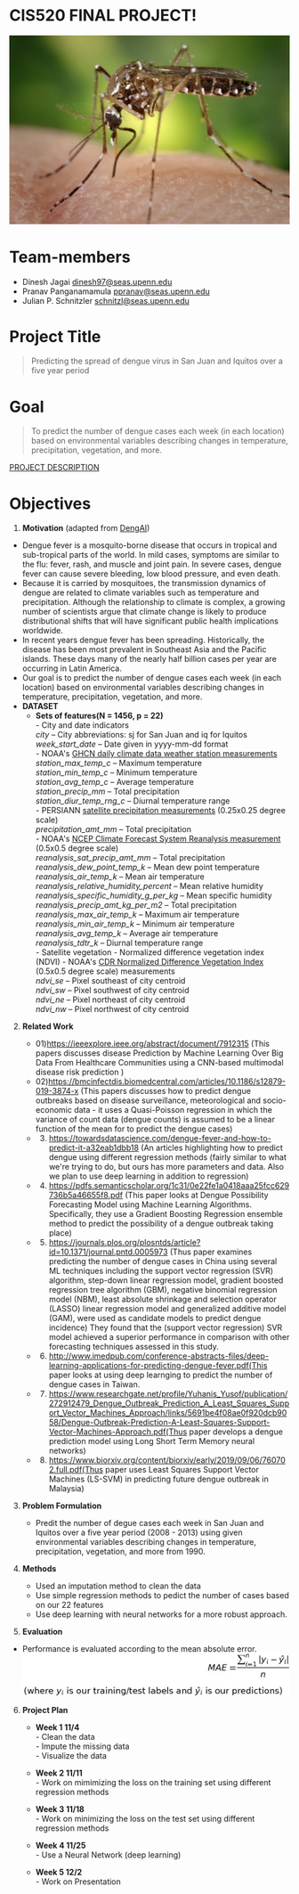 # CIS520 FINAL PROJECT! 
![Dengue Vector](https://github.com/dineshjagai/CIS-520-Final-Project/blob/master/0f3a28954438c90e1935d61f3f2c23e906feb39a.jpg)

# Team-members 
  - Dinesh Jagai <dinesh97@seas.upenn.edu>
  - Pranav Panganamamula <ppranav@seas.upenn.edu>
  - Julian P. Schnitzler <schnitzl@seas.upenn.edu>

# Project Title
> Predicting the spread of dengue virus in San Juan and Iquitos over a five year period 



# Goal
> To predict the number of dengue cases each week (in each location) based on environmental variables describing changes in temperature, precipitation, vegetation, and more.

[PROJECT DESCRIPTION](https://www.drivendata.org/competitions/44/dengai-predicting-disease-spread/page/82/)

# Objectives
1. **Motivation** (adapted from [DengAI](https://www.drivendata.org/competitions/44/dengai-predicting-disease-spread/page/80/)) 
- Dengue fever is a mosquito-borne disease that occurs in tropical and sub-tropical parts of the world. In mild cases, symptoms are similar to the flu: fever, rash, and muscle and joint pain. In severe cases, dengue fever can cause severe bleeding, low blood pressure, and even death. 
 - Because it is carried by mosquitoes, the transmission dynamics of dengue are related to climate variables such as temperature and precipitation. Although the relationship to climate is complex, a growing number of scientists argue that climate change is likely to produce distributional shifts that will have significant public health implications worldwide.
 - In recent years dengue fever has been spreading. Historically, the disease has been most prevalent in Southeast Asia and the Pacific islands. These days many of the nearly half billion cases per year are occurring in Latin America. 
 - Our goal is to predict the number of dengue cases each week (in each location) based on environmental variables describing changes in temperature, precipitation, vegetation, and more.
 - **DATASET** 
      - **Sets of features(N = 1456, p = 22)** <br> 
            - City and date indicators <br> 
            _city_ – City abbreviations: sj for San Juan and iq for Iquitos <br> 
             _week_start_date_ – Date given in yyyy-mm-dd format <br> 
            - NOAA's [GHCN daily climate data weather station measurements](https://www.ncdc.noaa.gov/oa/climate/ghcn-daily.html) <br>
                _station_max_temp_c_ – Maximum temperature <br> 
                _station_min_temp_c_ – Minimum temperature <br> 
                _station_avg_temp_c_ – Average temperature <br> 
                _station_precip_mm_ – Total precipitation <br> 
                _station_diur_temp_rng_c_ – Diurnal temperature range <br> 
            -  PERSIANN [satellite precipitation measurements](https://www.ncdc.noaa.gov/cdr) (0.25x0.25 degree scale) <br> 
             _precipitation_amt_mm_ – Total precipitation <br> 
             - NOAA's [NCEP Climate Forecast System Reanalysis measurement](https://rda.ucar.edu/datasets/ds093.0/#metadata/detailed.html?_do=y)  (0.5x0.5 degree scale)  <br> 
                _reanalysis_sat_precip_amt_mm_ – Total precipitation <br> 
                _reanalysis_dew_point_temp_k_ – Mean dew point temperature <br> 
                _reanalysis_air_temp_k_ – Mean air temperature <br> 
                _reanalysis_relative_humidity_percent_ – Mean relative humidity <br> 
                _reanalysis_specific_humidity_g_per_kg_ – Mean specific humidity <br> 
                _reanalysis_precip_amt_kg_per_m2_ – Total precipitation <br> 
                _reanalysis_max_air_temp_k_ – Maximum air temperature <br> 
                _reanalysis_min_air_temp_k_ – Minimum air temperature <br> 
                _reanalysis_avg_temp_k_ – Average air temperature <br> 
                _reanalysis_tdtr_k_ – Diurnal temperature range <br> 
            - Satellite vegetation - Normalized difference vegetation index (NDVI) - NOAA's [CDR Normalized Difference Vegetation Index](https://www.ncdc.noaa.gov/cdr) (0.5x0.5 degree scale) measurements <br>
                _ndvi_se_ – Pixel southeast of city centroid <br> 
                _ndvi_sw_ – Pixel southwest of city centroid <br> 
                _ndvi_ne_ – Pixel northeast of city centroid <br> 
                _ndvi_nw_ – Pixel northwest of city centroid <br>

2. **Related Work**
     - 01)https://ieeexplore.ieee.org/abstract/document/7912315 (This papers discusses disease Prediction by Machine Learning Over Big Data From Healthcare Communities using a CNN-based multimodal disease risk prediction )   <br>
     - 02)https://bmcinfectdis.biomedcentral.com/articles/10.1186/s12879-019-3874-x (This papers discusses how to predict dengue outbreaks based on disease surveillance, meteorological and socio-economic data - it uses a Quasi-Poisson regression in which the variance of count data (dengue counts) is assumed to be a linear function of the mean for to predict the dengue cases)  <br>
     - 03) https://towardsdatascience.com/dengue-fever-and-how-to-predict-it-a32eab1dbb18 (An articles highlighting how to predict dengue using different regression methods (fairly similar to what we're trying to do, but ours has more parameters and data. Also we plan to use deep learning in addition to regression)  <br>
     - 04) https://pdfs.semanticscholar.org/1c31/0e22fe1a0418aaa25fcc629736b5a46655f8.pdf (This paper looks at Dengue Possibility Forecasting Model using Machine Learning Algorithms. Specifically, they use a Gradient Boosting Regression ensemble method to predict the possibility of a dengue outbreak taking place)  <br>
     - 05) https://journals.plos.org/plosntds/article?id=10.1371/journal.pntd.0005973 (Thus paper examines predicting the number of dengue cases in China using several ML techniques including the support vector regression (SVR) algorithm, step-down linear regression model, gradient boosted regression tree algorithm (GBM), negative binomial regression model (NBM), least absolute shrinkage and selection operator (LASSO) linear regression model and generalized additive model (GAM), were used as candidate models to predict dengue incidence) They found that the (support vector regression) SVR model achieved a superior performance in comparison with other forecasting techniques assessed in this study.  <br>
     - 06) http://www.imedpub.com/conference-abstracts-files/deep-learning-applications-for-predicting-dengue-fever.pdf(This paper looks at using deep learnging to predict the number of dengue cases in Taiwan.  <br>
     - 07) https://www.researchgate.net/profile/Yuhanis_Yusof/publication/272912479_Dengue_Outbreak_Prediction_A_Least_Squares_Support_Vector_Machines_Approach/links/5691be4f08ae0f920dcb9058/Dengue-Outbreak-Prediction-A-Least-Squares-Support-Vector-Machines-Approach.pdf(Thus paper develops a dengue prediction model using  Long Short Term Memory neural networks)  <br>
     - 08) https://www.biorxiv.org/content/biorxiv/early/2019/09/06/760702.full.pdf(Thus paper uses Least Squares Support Vector Machines (LS-SVM) in predicting future dengue outbreak in Malaysia) <br>
     
     

3. **Problem Formulation**
     - Predit the number of degue cases each week in San Juan and Iquitos over a five year period (2008 - 2013) using 
    given environmental variables describing changes in temperature, precipitation, vegetation, and more from 1990.<br>

4. **Methods**
     - Used an imputation method to clean the data  <br>
     - Use simple regression methods to pedict the number of cases based on our 22 features <br>
     - Use deep learning with neural networks for a more robust approach. <br>

5. **Evaluation**
  - Performance is evaluated according to the mean absolute error. <br>
    ![MAE](https://github.com/dineshjagai/CIS-520-Final-Project/blob/master/Tex2Img_1573418695.jpg)
  
6. **Project Plan**
   - **Week 1 11/4** <br>
          - Clean the data  <br>
          - Impute the missing data <br>
          - Visualize the data <br>    
   - **Week 2 11/11** <br>
          - Work on mimimizing the loss on the training set using different regression methods <br>
    
   - **Week 3 11/18** <br>
           - Work on minimizing the loss on the test set using different regression methods <br>
   - **Week 4 11/25** <br>
           - Use a Neural Network (deep learning) <br>
   - **Week 5 12/2** <br>
            - Work on Presentation <br>



